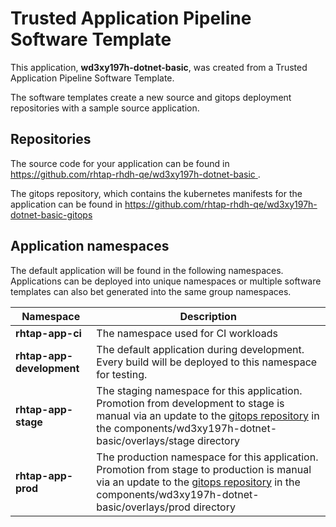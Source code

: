 # Trusted Application Pipeline Software Template

This application, **wd3xy197h-dotnet-basic**, was created from a Trusted Application Pipeline Software Template.

The software templates create a new source and gitops deployment repositories with a sample source application. 

## Repositories

The source code for your application can be found in [https://github.com/rhtap-rhdh-qe/wd3xy197h-dotnet-basic ](https://github.com/rhtap-rhdh-qe/wd3xy197h-dotnet-basic ).
 
The gitops repository, which contains the kubernetes manifests for the application can be found in 
[https://github.com/rhtap-rhdh-qe/wd3xy197h-dotnet-basic-gitops ](https://github.com/rhtap-rhdh-qe/wd3xy197h-dotnet-basic-gitops ) 

## Application namespaces 

The default application will be found in the following namespaces. Applications can be deployed into unique namespaces or multiple software templates can also bet generated into the same group namespaces.  

|  Namespace   |  Description   |  
| -------- | -------- |
| **rhtap-app-ci** | The namespace used for CI workloads |
| **rhtap-app-development** | The default application during development. Every build will be deployed to this namespace for testing. |
| **rhtap-app-stage** | The staging namespace for this application. Promotion from development to stage is manual via an update to the [gitops repository](https://github.com/rhtap-rhdh-qe/wd3xy197h-dotnet-basic-gitops ) in the components/wd3xy197h-dotnet-basic/overlays/stage directory |
| **rhtap-app-prod** | The production namespace for this application. Promotion from stage to production is manual via an update to the [gitops repository](https://github.com/rhtap-rhdh-qe/wd3xy197h-dotnet-basic-gitops ) in the components/wd3xy197h-dotnet-basic/overlays/prod directory |